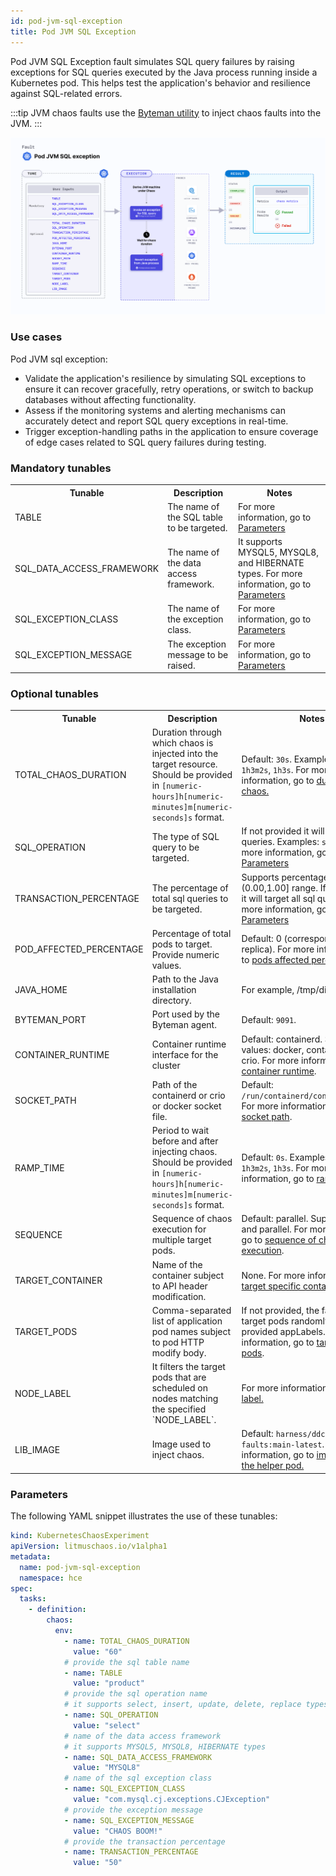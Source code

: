 ```yaml
---
id: pod-jvm-sql-exception
title: Pod JVM SQL Exception
---
```


Pod JVM SQL Exception fault simulates SQL query failures by raising exceptions for SQL queries executed by the Java process running inside a Kubernetes pod. This helps test the application's behavior and resilience against SQL-related errors.

:::tip
JVM chaos faults use the [Byteman utility](https://byteman.jboss.org/) to inject chaos faults into the JVM.
:::

![Pod JVM SQL Exception](./static/images/pod-jvm-sql-exception.png)

### Use cases
Pod JVM sql exception:
- Validate the application's resilience by simulating SQL exceptions to ensure it can recover gracefully, retry operations, or switch to backup databases without affecting functionality.
- Assess if the monitoring systems and alerting mechanisms can accurately detect and report SQL query exceptions in real-time.
- Trigger exception-handling paths in the application to ensure coverage of edge cases related to SQL query failures during testing.


### Mandatory tunables
<table>
  <tr>
    <th> Tunable </th>
    <th> Description </th>
    <th> Notes </th>
  </tr>
  <tr>
    <td> TABLE </td>
    <td> The name of the SQL table to be targeted. </td>
    <td> For more information, go to <a href= "#parameters">Parameters</a></td>
  </tr>
  <tr>
    <td> SQL_DATA_ACCESS_FRAMEWORK </td>
    <td> The name of the data access framework. </td>
    <td> It supports MYSQL5, MYSQL8, and HIBERNATE types. For more information, go to <a href= "#parameters">Parameters</a></td>
  </tr>
 <tr>
    <td> SQL_EXCEPTION_CLASS </td>
    <td> The name of the exception class. </td>
    <td> For more information, go to <a href= "#parameters">Parameters</a></td>
  </tr>
 <tr>
    <td> SQL_EXCEPTION_MESSAGE </td>
    <td> The exception message to be raised. </td>
    <td> For more information, go to <a href= "#parameters">Parameters</a></td>
  </tr>
</table>

### Optional tunables
<table>
  <tr>
    <th> Tunable </th>
    <th> Description </th>
    <th> Notes </th>
  </tr>
 <tr>
    <td> TOTAL_CHAOS_DURATION </td>
    <td> Duration through which chaos is injected into the target resource. Should be provided in <code>[numeric-hours]h[numeric-minutes]m[numeric-seconds]s</code> format. </td>
    <td> Default: <code>30s</code>. Examples: <code>1m25s</code>, <code>1h3m2s</code>, <code>1h3s</code>. For more information, go to <a href="/docs/chaos-engineering/use-harness-ce/chaos-faults/common-tunables-for-all-faults/#duration-of-the-chaos"> duration of the chaos.</a></td>
  </tr>
  <tr>
    <td> SQL_OPERATION </td>
    <td> The type of SQL query to be targeted. </td>
    <td> If not provided it will target all sql queries. Examples: <code>select</code>. For more information, go to <a href= "#parameters">Parameters</a></td>
  </tr>
  <tr>
    <td> TRANSACTION_PERCENTAGE </td>
    <td> The percentage of total sql queries to be targeted. </td>
    <td> Supports percentage in (0.00,1.00] range. If not provided it will target all sql queries. For more information, go to <a href= "#parameters">Parameters</a></td>
  </tr>
  <tr>
    <td> POD_AFFECTED_PERCENTAGE </td>
    <td> Percentage of total pods to target. Provide numeric values. </td>
    <td> Default: 0 (corresponds to 1 replica). For more information, go to <a href="/docs/chaos-engineering/chaos-faults/use-harness-ce/kubernetes/pod/common-tunables-for-pod-faults#pod-affected-percentage">pods affected percentage </a> </td>
    </tr>
  <tr>
    <td> JAVA_HOME </td>
    <td> Path to the Java installation directory. </td>
    <td> For example, /tmp/dir/jdk. </td>
  </tr>
  <tr>
    <td> BYTEMAN_PORT </td>
    <td> Port used by the Byteman agent. </td>
    <td> Default: <code>9091</code>. </td>
  </tr>
  <tr>
    <td> CONTAINER_RUNTIME </td>
    <td> Container runtime interface for the cluster</td>
    <td> Default: containerd. Support values: docker, containerd and crio. For more information, go to <a href="/docs/chaos-engineering/use-harness-ce/chaos-faults/kubernetes/pod/pod-api-modify-body#container-runtime-and-socket-path">container runtime</a>.</td>
    </tr>
    <tr>
    <td> SOCKET_PATH </td>
    <td> Path of the containerd or crio or docker socket file. </td>
    <td> Default: <code>/run/containerd/containerd.sock</code>. For more information, go to <a href="/docs/chaos-engineering/use-harness-ce/chaos-faults/kubernetes/pod/pod-api-modify-body#container-runtime-and-socket-path">socket path</a>.</td>
    </tr>
  <tr>
    <td> RAMP_TIME </td>
    <td> Period to wait before and after injecting chaos. Should be provided in <code>[numeric-hours]h[numeric-minutes]m[numeric-seconds]s</code> format. </td>
    <td> Default: <code>0s</code>. Examples: <code>1m25s</code>, <code>1h3m2s</code>, <code>1h3s</code>. For more information, go to <a href= "/docs/chaos-engineering/use-harness-ce/chaos-faults/common-tunables-for-all-faults#ramp-time">ramp time.</a></td>
  </tr>
  <tr>
    <td> SEQUENCE </td>
    <td> Sequence of chaos execution for multiple target pods. </td>
    <td> Default: parallel. Supports serial and parallel. For more information, go to <a href="/docs/chaos-engineering/use-harness-ce/chaos-faults/common-tunables-for-all-faults#sequence-of-chaos-execution">sequence of chaos execution</a>.</td>
    </tr>
  <tr>
    <td> TARGET_CONTAINER </td>
    <td> Name of the container subject to API header modification. </td>
    <td> None. For more information, go to <a href="/docs/chaos-engineering/use-harness-ce/chaos-faults/kubernetes/pod/common-tunables-for-pod-faults#target-specific-container">target specific container</a></td>
    </tr>
  <tr>
    <td> TARGET_PODS </td>
    <td> Comma-separated list of application pod names subject to pod HTTP modify body.</td>
    <td> If not provided, the fault selects target pods randomly based on provided appLabels. For more information, go to <a href="/docs/chaos-engineering/use-harness-ce/chaos-faults/kubernetes/pod/common-tunables-for-pod-faults#target-specific-pods"> target specific pods</a>.</td>
    </tr>
  <tr>
    <td> NODE_LABEL </td>
    <td> It filters the target pods that are scheduled on nodes matching the specified `NODE_LABEL`. </td>
    <td> For more information, go to <a href="/docs/chaos-engineering/use-harness-ce/chaos-faults/kubernetes/node/common-tunables-for-node-faults#target-nodes-with-labels">node label.</a></td>
    </tr>
  <tr>
    <td> LIB_IMAGE </td>
    <td> Image used to inject chaos. </td>
    <td> Default: <code>harness/ddcr-faults:main-latest</code>. For more information, go to <a href = "/docs/chaos-engineering/use-harness-ce/chaos-faults/common-tunables-for-all-faults#image-used-by-the-helper-pod">image used by the helper pod.</a></td>
    </tr>
</table>

### Parameters

The following YAML snippet illustrates the use of these tunables:

[embedmd]:# (./static/manifests/pod-jvm-sql-exception/params.yaml yaml)
```yaml
kind: KubernetesChaosExperiment
apiVersion: litmuschaos.io/v1alpha1
metadata:
  name: pod-jvm-sql-exception
  namespace: hce
spec:
  tasks:
    - definition:
        chaos:
          env:
            - name: TOTAL_CHAOS_DURATION
              value: "60"
            # provide the sql table name
            - name: TABLE
              value: "product"
            # provide the sql operation name
            # it supports select, insert, update, delete, replace types
            - name: SQL_OPERATION
              value: "select"
            # name of the data access framework
            # it supports MYSQL5, MYSQL8, HIBERNATE types
            - name: SQL_DATA_ACCESS_FRAMEWORK
              value: "MYSQL8"
            # name of the sql exception class
            - name: SQL_EXCEPTION_CLASS
              value: "com.mysql.cj.exceptions.CJException"
            # provide the exception message
            - name: SQL_EXCEPTION_MESSAGE
              value: "CHAOS BOOM!"
            # provide the transaction percentage
            - name: TRANSACTION_PERCENTAGE
              value: "50"
```